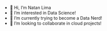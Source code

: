 - 👋 Hi, I’m Natan Lima
- 👀 I’m interested in Data Science!
- 🌱 I’m currently trying to become a Data Nerd! 
- 💞️ I’m looking to collaborate in cloud projects!


<!---
Natan-Pro/Natan-Pro is a ✨ special ✨ repository because its `README.md` (this file) appears on your GitHub profile.
You can click the Preview link to take a look at your changes.
--->
